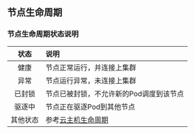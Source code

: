 ## 节点生命周期
### 节点生命周期状态说明
|状态|说明|
|:--:|:--|
|健康|节点正常运行，并连接上集群|
|异常|节点运行异常，未连接上集群|
|已封锁|节点已被封锁，不允许新的Pod调度到该节点|
|驱逐中|节点正在驱逐Pod到其他节点|
|其他状态|参考[云主机生命周期](https://cloud.tencent.com/document/product/213/4856)|